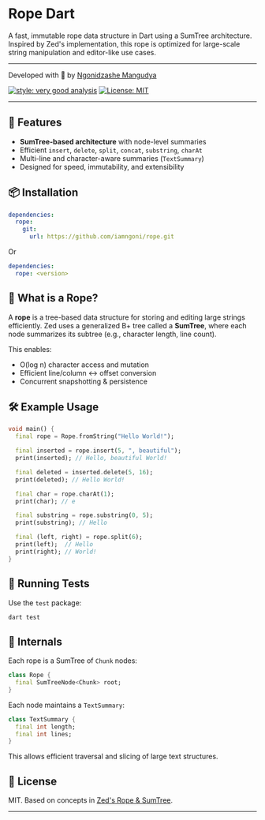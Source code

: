 # Rope Dart

A fast, immutable rope data structure in Dart using a SumTree architecture.
Inspired by Zed's implementation, this rope is optimized for large-scale string manipulation and editor-like use cases.

---

Developed with 💙 by [Ngonidzashe Mangudya](https://twitter.com/iamngoni_)

[![style: very good analysis][very_good_analysis_badge]][very_good_analysis_link]
[![License: MIT][license_badge]][license_link]

---

## 🔧 Features

- **SumTree-based architecture** with node-level summaries
- Efficient `insert`, `delete`, `split`, `concat`, `substring`, `charAt`
- Multi-line and character-aware summaries (`TextSummary`)
- Designed for speed, immutability, and extensibility

## 📦 Installation

```yaml
dependencies:
  rope:
    git:
      url: https://github.com/iamngoni/rope.git
```

Or

```yaml
dependencies:
  rope: <version>
```

## 🧱 What is a Rope?

A **rope** is a tree-based data structure for storing and editing large strings efficiently. Zed uses a generalized B+ tree called a **SumTree**, where each node summarizes its subtree (e.g., character length, line count).

This enables:
- O(log n) character access and mutation
- Efficient line/column ↔ offset conversion
- Concurrent snapshotting & persistence

## 🛠 Example Usage

```dart
void main() {
  final rope = Rope.fromString("Hello World!");

  final inserted = rope.insert(5, ", beautiful");
  print(inserted); // Hello, beautiful World!

  final deleted = inserted.delete(5, 16);
  print(deleted); // Hello World!

  final char = rope.charAt(1);
  print(char); // e

  final substring = rope.substring(0, 5);
  print(substring); // Hello

  final (left, right) = rope.split(6);
  print(left);  // Hello
  print(right); // World!
}
```

## 🧪 Running Tests

Use the `test` package:

```bash
dart test
```

## 🧠 Internals

Each rope is a SumTree of `Chunk` nodes:

```dart
class Rope {
  final SumTreeNode<Chunk> root;
}
```

Each node maintains a `TextSummary`:
```dart
class TextSummary {
  final int length;
  final int lines;
}
```

This allows efficient traversal and slicing of large text structures.

## 📄 License

MIT. Based on concepts in [Zed's Rope & SumTree](https://zed.dev/blog/zed-decoded-rope-sumtree).

---
[license_badge]: https://img.shields.io/badge/license-MIT-blue.svg
[license_link]: https://opensource.org/licenses/MIT
[very_good_analysis_badge]: https://img.shields.io/badge/style-very_good_analysis-B22C89.svg
[very_good_analysis_link]: https://pub.dev/packages/very_good_analysis
